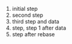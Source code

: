 1. initial step
2. second step
3. third step and data
4. step, step 1 after data 
5. step after rebase